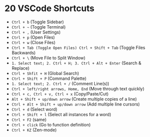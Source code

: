 # 20 VSCode Shortcuts

- `Ctrl + b` (Toggle Sidebar)
- `Ctrl + ~` (Toggle Terminal)
- `Ctrl + ,` (User Settings)
- `Ctrl + p` (Open Files)
- `Ctrl + w` (Close Files)
- `Ctrl + Tab (Toggle Open Files) Ctrl + Shift + Tab` (Toggle Files Backwards)
- `Ctrl + \` (Move File to Split Window)
- `1. Select text; 2. Ctrl + H; 3. Ctrl + Alt + Enter` (Search & Replace)
- `Ctrl + Shfit + H` (Global Search)
- `Ctrl + Shift + P` (Command Palette)
- `1. Select text; 2. Ctrl + /` (Comment Line(s))
- `Ctrl + left/right arrows, Home, End` (Move through text quickly)
- `Ctrl + c, Ctrl + v, Ctrl + x` (Copy/Paste/Cut)
- `Alt + Shift + up/down arrow` (Create multiple copies of a line)
- `Ctrl + Alt + Shift + up/down arrow` (Add multiple line cursors)
- `Ctrl + d` (Select word)
- `Ctrl + Shift + l` (Select all instances for a word)
- `Ctrl + F2` (same)
- `Ctrl + click` (Go to function definition)
- `Ctrl + KZ` (Zen-mode)
